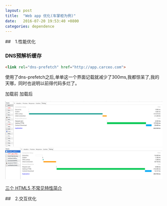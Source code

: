 ```yaml
---
layout: post
title:  "Web app 优化(车掌柜为例)"
date:   2016-07-20 19:53:40 +0800
categories: dependence
---
```

##　1.性能优化

### DNS预解析缓存

```html
<link rel="dns-prefetch" href="http://app.carceo.com">
```

使用了dns-prefetch之后,单单这一个界面记载就减少了300ms,我都惊呆了,我的天哪，同时也说明以前得代码多烂了。

加载前 加载后

![Alt text](img/dns-prefetch_before.png "dns-prefetch_before")　![Alt text](img/dns-prefetch_after.png "dns-prefetch_after")　

[三个 HTML5 不常见特性简介](http://yujiangshui.com/three-html5-feature-intro/#toc-1)

##　2.交互优化
